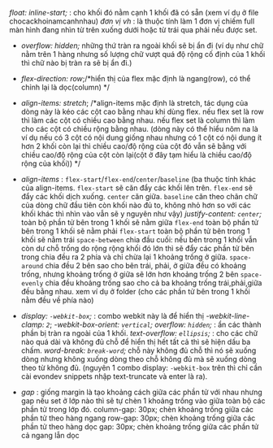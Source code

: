_float: inline-start;_ : cho khối đó nằm cạnh 1 khối đã có sẵn (xem ví dụ ở file chocackhoinamcanhnhau)
_đơn vị vh_ : là thuộc tính làm 1 đơn vị chiếm full màn hình đang nhìn từ trên xuống dưới hoặc từ trái qua phải nếu được set.
- _overflow: hidden;_ những thứ tràn ra ngoài khối sẽ bị ẩn đi (ví dụ như chữ nằm trên 1 hàng nhưng số lượng chữ vượt quá độ rộng cố định của 1 khối thì chữ nào bị tràn ra sẽ bị ẩn đi.)
- _flex-direction: row_;/*hiển thị của flex mặc định là ngang(row), có thể chỉnh lại là dọc(column) */
- _align-items: stretch_; /*align-items mặc định là stretch, tác dụng của dòng này là kéo các cột cao bằng nhau khi dùng flex.
    nếu flex set là row thì làm các cột có chiều cao bằng nhau.
    nếu flex set là column thì làm cho các cột có chiều rộng bằng nhau.
    (dòng này có thể hiểu nôm na là ví dụ nếu có 3 cột có nội dung giống nhau nhưng có 1 cột có nội dung ít hơn 2 khối còn lại thì chiều cao/độ rộng của cột đó vẫn sẽ bằng với chiều cao/độ rộng của cột còn lại(cột ở đây tạm hiểu là chiều cao/độ rộng của khối)) */
- _align-items_ : `flex-start`/`flex-end`/`center`/`baseline` (ba thuộc tính khác của align-items.
`flex-start` sẽ căn đẩy các khối lên trên.
`flex-end` sẽ đẩy các khối dịch xuống.
`center` căn giữa.
`baseline` căn theo chân chữ của dòng chữ đầu tiên
còn khối nào đủ to, không nhỏ hơn so với các khối khác thì nhìn vào vẫn sẽ y nguyên như vậy)
_justify-content: `center`;_ toàn bộ phần tử bên trong 1 khối sẽ nằm giữa
                          `flex-end` toàn bộ phần tử bên trong 1 khối sẽ nằm phải
                          `flex-start` toàn bộ phần tử bên trong 1 khối sẽ nằm trái
                          `space-between` chia đầu cuối: nếu bên trong 1 khối vẫn còn dư chỗ trống do rộng rộng khối đó lớn thì sẽ đẩy các phần tử bên trong chia đều ra 2 phía và chỉ chừa lại 1 khoảng trống ở giữa.
                          `space-around` chia đều 2 bên sao cho bên trái, phải, ở giữa đều có khoảng trống, nhưng khoảng trống ở giữa sẽ lớn hơn khoảng trống 2 bên
                          `space-evenly` chia đều khoảng trống sao cho cả ba khoảng trống trái,phải,giữa đều bằng nhau.
xem ví dụ ở folder (cho các phần tử bên trong 1 khối nằm đều về phía nào)

- _display: `-webkit-box`;_ : combo webkit này là để hiển thị 
    _-webkit-line-clamp: `2`_;
    _-webkit-box-orient: `vertical`;_
    _overflow: `hidden`;_ : ẩn các thành phần bị tràn ra ngoài của 1 khối.
    _text-overflow: `ellipsis`;_ : cho các chữ nào quá dài và không đủ chỗ để hiển thị hết tất cả thì sẽ hiện dấu ba chấm.
    _word-break: `break-word`;_ chỗ này không đủ chỗ thì nó sẽ xuống dòng nhưng không xuống dòng theo chỗ không đủ mà sẽ xuống dòng theo từ không đủ.
(nguyên 1 combo display: `-webkit-box` trên thì chỉ cần cài evondev snippets nhập text-truncate và enter là ra).
- _gap_ : giống margin là tạo khoảng cách giữa các phần tử với nhau nhưng gap nếu set ở lớp nào thì sẽ tự chèn 1 khoảng trống vào giữa toàn bộ các phần tử trong lớp đó.
column-gap: 30px; chèn khoảng trống giữa các phần tử theo hàng ngang
row-gap: 30px; chèn khoảng trống giữa các phần tử theo hàng dọc
gap: 30px; chèn khoảng trống giữa các phần tử cả ngang lẫn dọc
